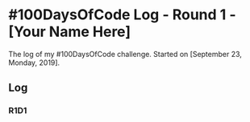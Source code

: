 # #100DaysOfCode Log - Round 1 - [Your Name Here]

The log of my #100DaysOfCode challenge. Started on [September 23, Monday, 2019].

## Log

### R1D1 
<!-- Started a Weather App. Worked on the draft layout of the app, struggled with OpenWeather API http://www.example.com



### R1D2 -->
